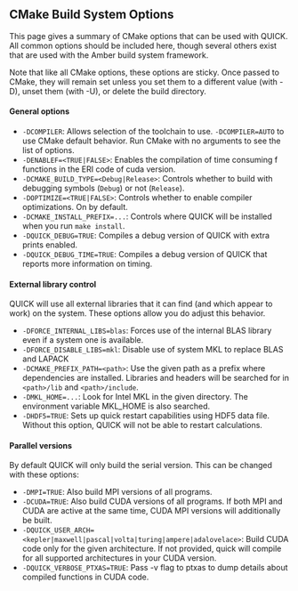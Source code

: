 ## CMake Build System Options

This page gives a summary of CMake options that can be used with QUICK.  All common options should be included here, though several others exist that are used with the Amber build system framework.

Note that like all CMake options, these options are sticky.  Once passed to CMake, they will remain set unless you set them to a different value (with -D), unset them (with -U), or delete the build directory.

#### General options
- `-DCOMPILER`: Allows selection of the toolchain to use.  `-DCOMPILER=AUTO` to use CMake default behavior.  Run CMake with no arguments to see the list of options.
- `-DENABLEF=<TRUE|FALSE>`: Enables the compilation of time consuming f functions in the ERI code of cuda version.
- `-DCMAKE_BUILD_TYPE=<Debug|Release>`: Controls whether to build with debugging symbols (`Debug`) or not (`Release`).
- `-DOPTIMIZE=<TRUE|FALSE>`: Controls whether to enable compiler optimizations.  On by default.
- `-DCMAKE_INSTALL_PREFIX=...`: Controls where QUICK will be installed when you run `make install`.
- `-DQUICK_DEBUG=TRUE`: Compiles a debug version of QUICK with extra prints enabled.
- `-DQUICK_DEBUG_TIME=TRUE`: Compiles a debug version of QUICK that reports more information on timing.

#### External library control
QUICK will use all external libraries that it can find (and which appear to work) on the system.
These options allow you do adjust this behavior.

- `-DFORCE_INTERNAL_LIBS=blas`: Forces use of the internal BLAS library even if a system one is available.
- `-DFORCE_DISABLE_LIBS=mkl`: Disable use of system MKL to replace BLAS and LAPACK 
- `-DCMAKE_PREFIX_PATH=<path>`: Use the given path as a prefix where dependencies are installed. Libraries and headers will be searched for in `<path>/lib` and `<path>/include`.
- `-DMKL_HOME=...`: Look for Intel MKL in the given directory.  The environment variable MKL_HOME is also searched.
- `-DHDF5=TRUE`: Sets up quick restart capabilities using HDF5 data file. Without this option, QUICK will not be able to restart calculations.

#### Parallel versions
By default QUICK will only build the serial version.  This can be changed with these options:
- `-DMPI=TRUE`: Also build MPI versions of all programs.
- `-DCUDA=TRUE`: Also build CUDA versions of all programs.  If both MPI and CUDA are active at the same time, CUDA MPI versions will additionally be built.
- `-DQUICK_USER_ARCH=<kepler|maxwell|pascal|volta|turing|ampere|adalovelace>`: Build CUDA code only for the given architecture.  If not provided, quick will compile for all supported architectures in your CUDA version.
- `-DQUICK_VERBOSE_PTXAS=TRUE`: Pass -v flag to ptxas to dump details about compiled functions in CUDA code.
